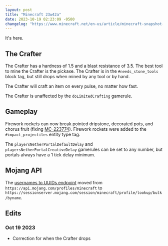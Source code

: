 ```yaml
---
layout: post
title: "Minecraft 23w42a"
date: 2023-10-19 02:23:09 -0500
changelog: "https://www.minecraft.net/en-us/article/minecraft-snapshot-23w42a"
---
```


It's here.

## The Crafter

The Crafter has a hardness of 1.5 and a blast resistance of 3.5. The best tool to mine the Crafter is the pickaxe. The Crafter is in the `#needs_stone_tools` block tag, but still drops when mined by any tool or by hand.

The Crafter will craft an item on every pulse, no matter how fast.

The Crafter is unaffected by the `doLimitedCrafting` gamerule.

## Gameplay

Firework rockets can now break pointed dripstone, decorated pots, and chorus fruit (fixing [MC-223774](https://bugs.mojang.com/browse/MC-223774)). Firework rockets were added to the `#impact_projectiles` entity type tag.

The `playersNetherPortalDefaultDelay` and `playersNetherPortalCreativeDelay` gamerules can be set to any number, but portals always have a 1 tick delay minimum.

## Mojang API

The [usernames to UUIDs endpoint](https://wiki.vg/Mojang_API#Usernames_to_UUIDs) moved from `https://api.mojang.com/profiles/minecraft` to `https://sessionserver.mojang.com/session/minecraft/profile/lookup/bulk/byname`.

## Edits

### Oct 19 2023

- Correction for when the Crafter drops

